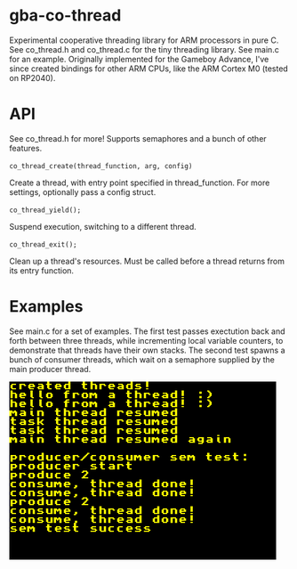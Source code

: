 # gba-co-thread

Experimental cooperative threading library for ARM processors in pure C. See co_thread.h and co_thread.c for the tiny threading library. See main.c for an example. Originally implemented for the Gameboy Advance, I've since created bindings for other ARM CPUs, like the ARM Cortex M0 (tested on RP2040).


# API

See co_thread.h for more! Supports semaphores and a bunch of other features.


`co_thread_create(thread_function, arg, config)`

Create a thread, with entry point specified in thread_function. For more
settings, optionally pass a config struct.


`co_thread_yield();`

Suspend execution, switching to a different thread.


`co_thread_exit();`

Clean up a thread's resources. Must be called before a thread returns from its entry function.


# Examples

See main.c for a set of examples. The first test passes exectution back and forth between three threads, while incrementing local variable counters, to demonstrate that threads have their own stacks. The second test spawns a bunch of consumer threads, which wait on a semaphore supplied by the main producer thread.

<img src="example.png"/>
